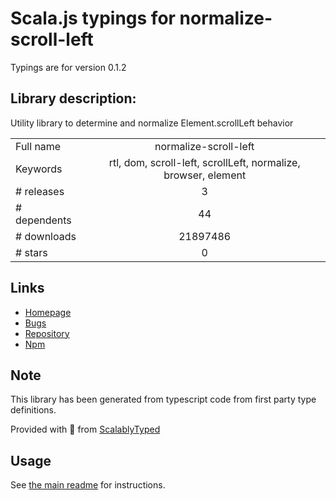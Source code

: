 
# Scala.js typings for normalize-scroll-left

Typings are for version 0.1.2

## Library description:
Utility library to determine and normalize Element.scrollLeft behavior

|                    |                 |
| ------------------ | :-------------: |
| Full name          | normalize-scroll-left |
| Keywords           | rtl, dom, scroll-left, scrollLeft, normalize, browser, element |
| # releases         | 3 |
| # dependents       | 44 |
| # downloads        | 21897486 |
| # stars            | 0 |

## Links
- [Homepage](https://github.com/alitaheri/normalize-scroll-left#readme)
- [Bugs](https://github.com/alitaheri/normalize-scroll-left/issues)
- [Repository](https://github.com/alitaheri/normalize-scroll-left)
- [Npm](https://www.npmjs.com/package/normalize-scroll-left)
    


## Note
This library has been generated from typescript code from first party type definitions.

Provided with :purple_heart: from [ScalablyTyped](https://github.com/oyvindberg/ScalablyTyped)

## Usage
See [the main readme](../../readme.md) for instructions.


